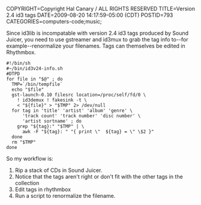 COPYRIGHT=Copyright Hal Canary / ALL RIGHTS RESERVED
TITLE=Version 2.4 id3 tags
DATE=2009-08-20 14:17:59-05:00 (CDT)
POSTID=793
CATEGORIES=computers-code;music;

Since id3lib is incompatable with version 2.4 id3 tags produced by Sound Juicer, you need to use gstreamer and id3mux to grab the tag info to--for example--renormalize your filenames. Tags can themselves be edited in Rhythmbox.

    #!/bin/sh
    #~/bin/id3v24-info.sh
    #DTPD
    for file in "$@" ; do
      TMP=`/bin/tempfile`
      echo "$file"
      gst-launch-0.10 filesrc location=/proc/self/fd/0 \
        ! id3demux ! fakesink -t \
        < "${file}" > "$TMP" 2> /dev/null
      for tag in 'title' 'artist' 'album' 'genre' \
          'track count' 'track number' 'disc number' \
          'artist sortname' ; do
        grep "${tag}:" "$TMP" | \
          awk -F "${tag}: " "{ print \"  ${tag} = \" \$2 }"
      done
      rm "$TMP"
    done

So my workflow is:

1.  Rip a stack of CDs in Sound Juicer.
2.  Notice that the tags aren't right or don't fit with the other tags in the collection
3.  Edit tags in rhythmbox
4.  Run a script to renormalize the filename.
